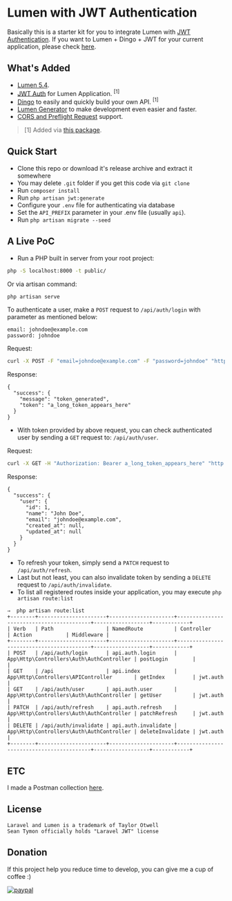 # Lumen with JWT Authentication
Basically this is a starter kit for you to integrate Lumen with [JWT Authentication](https://jwt.io/).
If you want to Lumen + Dingo + JWT for your current application, please check [here](https://github.com/krisanalfa/lumen-dingo-adapter).

## What's Added

- [Lumen 5.4](https://github.com/laravel/lumen/tree/v5.4.0).
- [JWT Auth](https://github.com/tymondesigns/jwt-auth) for Lumen Application. <sup>[1]</sup>
- [Dingo](https://github.com/dingo/api) to easily and quickly build your own API. <sup>[1]</sup>
- [Lumen Generator](https://github.com/flipboxstudio/lumen-generator) to make development even easier and faster.
- [CORS and Preflight Request](https://developer.mozilla.org/en-US/docs/Web/HTTP/Access_control_CORS) support.

> [1] Added via [this package](https://packagist.org/packages/krisanalfa/lumen-dingo-adapter).

## Quick Start

- Clone this repo or download it's release archive and extract it somewhere
- You may delete `.git` folder if you get this code via `git clone`
- Run `composer install`
- Run `php artisan jwt:generate`
- Configure your `.env` file for authenticating via database
- Set the `API_PREFIX` parameter in your .env file (usually `api`).
- Run `php artisan migrate --seed`

## A Live PoC

- Run a PHP built in server from your root project:

```sh
php -S localhost:8000 -t public/
```

Or via artisan command:

```sh
php artisan serve
```

To authenticate a user, make a `POST` request to `/api/auth/login` with parameter as mentioned below:

```
email: johndoe@example.com
password: johndoe
```

Request:

```sh
curl -X POST -F "email=johndoe@example.com" -F "password=johndoe" "http://localhost:8000/api/auth/login"
```

Response:

```
{
  "success": {
    "message": "token_generated",
    "token": "a_long_token_appears_here"
  }
}
```

- With token provided by above request, you can check authenticated user by sending a `GET` request to: `/api/auth/user`.

Request:

```sh
curl -X GET -H "Authorization: Bearer a_long_token_appears_here" "http://localhost:8000/api/auth/user"
```

Response:

```
{
  "success": {
    "user": {
      "id": 1,
      "name": "John Doe",
      "email": "johndoe@example.com",
      "created_at": null,
      "updated_at": null
    }
  }
}
```

- To refresh your token, simply send a `PATCH` request to `/api/auth/refresh`.
- Last but not least, you can also invalidate token by sending a `DELETE` request to `/api/auth/invalidate`.
- To list all registered routes inside your application, you may execute `php artisan route:list`

```
⇒  php artisan route:list
+--------+----------------------+---------------------+------------------------------------------+------------------+------------+
| Verb   | Path                 | NamedRoute          | Controller                               | Action           | Middleware |
+--------+----------------------+---------------------+------------------------------------------+------------------+------------+
| POST   | /api/auth/login      | api.auth.login      | App\Http\Controllers\Auth\AuthController | postLogin        |            |
| GET    | /api                 | api.index           | App\Http\Controllers\APIController       | getIndex         | jwt.auth   |
| GET    | /api/auth/user       | api.auth.user       | App\Http\Controllers\Auth\AuthController | getUser          | jwt.auth   |
| PATCH  | /api/auth/refresh    | api.auth.refresh    | App\Http\Controllers\Auth\AuthController | patchRefresh     | jwt.auth   |
| DELETE | /api/auth/invalidate | api.auth.invalidate | App\Http\Controllers\Auth\AuthController | deleteInvalidate | jwt.auth   |
+--------+----------------------+---------------------+------------------------------------------+------------------+------------+
```

## ETC

I made a Postman collection [here](https://www.getpostman.com/collections/1090b93eaa1ece4b09f2).

## License

```
Laravel and Lumen is a trademark of Taylor Otwell
Sean Tymon officially holds "Laravel JWT" license
```

## Donation

If this project help you reduce time to develop, you can give me a cup of coffee :) 

[![paypal](https://www.paypalobjects.com/en_US/i/btn/btn_donateCC_LG.gif)](https://www.paypal.com/cgi-bin/webscr?cmd=_donations&business=krisan47%40gmail%2ecom&lc=ID&currency_code=USD&bn=PP%2dDonationsBF%3abtn_donateCC_LG%2egif%3aNonHosted)
